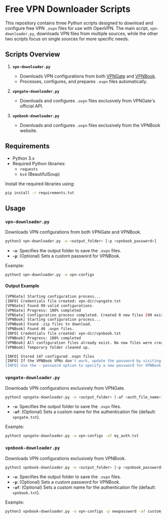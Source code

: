 
# Free VPN Downloader Scripts

This repository contains three Python scripts designed to download and configure free VPN `.ovpn` files for use with OpenVPN. The main script, `vpn-downloader.py`, downloads VPN files from multiple sources, while the other two scripts focus on single sources for more specific needs.

## Scripts Overview

1. **`vpn-downloader.py`** 
   - Downloads VPN configurations from both [VPNGate](http://www.vpngate.net/) and [VPNBook](https://www.vpnbook.com/freevpn).
   - Processes, configures, and prepares `.ovpn` files automatically.

2. **`vpngate-downloader.py`**
   - Downloads and configures `.ovpn` files exclusively from VPNGate's official API.

3. **`vpnbook-downloader.py`**
   - Downloads and configures `.ovpn` files exclusively from the VPNBook website.

## Requirements

- Python 3.x
- Required Python libraries:
  - `requests`
  - `bs4` (BeautifulSoup)


Install the required libraries using:

```bash
pip install -r requirements.txt
```

## Usage

### `vpn-downloader.py`

Downloads VPN configurations from both VPNGate and VPNBook.

```bash
python3 vpn-downloader.py -o <output_folder> [-p <vpnbook_password>]
```

- **`-o`**: Specifies the output folder to save the `.ovpn` files.
- **`-p`**: (Optional) Sets a custom password for VPNBook.

Example:

```bash
python3 vpn-downloader.py -o vpn-configs
```


#### Output Example

```bash
[VPNGate] Starting configuration process...
[INFO] Credentials file created: vpn-dir/vpngate.txt
[VPNGate] Found 99 valid configurations.
[VPNGate] Progress: 100% completed
[VPNGate] Configuration process completed. Created 0 new files (99 existents).
[VPNBook] Starting configuration process...
[VPNBook] Found .zip files to download.
[VPNBook] Found 48 .ovpn files.
[INFO] Credentials file created: vpn-dir/vpnbook.txt
[VPNBook] Progress: 100% completed
[VPNBook] All configuration files already exist. No new files were created.
[VPNBook] Temporary folder cleaned up.

[INFO] Stored 147 configured .ovpn files
[INFO] If the VPNBook VPNs don't work, update the password by visiting: https://www.vpnbook.com/freevpn
[INFO] Use the --password option to specify a new password for VPNBook if needed.
```

### `vpngate-downloader.py`

Downloads VPN configurations exclusively from VPNGate.

```bash
python3 vpngate-downloader.py -o <output_folder> [-af <auth_file_name>]
```

- **`-o`**: Specifies the output folder to save the `.ovpn` files.
- **`-af`**: (Optional) Sets a custom name for the authentication file (default: `vpngate.txt`).

Example:

```bash
python3 vpngate-downloader.py -o vpn-configs -af my_auth.txt
```

### `vpnbook-downloader.py`

Downloads VPN configurations exclusively from VPNBook.

```bash
python3 vpnbook-downloader.py -o <output_folder> [-p <vpnbook_password>] [-af <auth_file_name>]
```

- **`-o`**: Specifies the output folder to save the `.ovpn` files.
- **`-p`**: (Optional) Sets a custom password for VPNBook.
- **`-af`**: (Optional) Sets a custom name for the authentication file (default: `vpnbook.txt`).

Example:

```bash
python3 vpnbook-downloader.py -o vpn-configs -p newpassword -af custom_auth.txt
```

